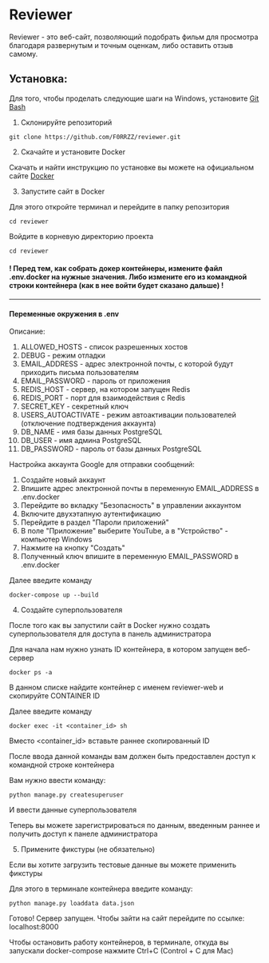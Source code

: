 # Reviewer
Reviewer - это веб-сайт, позволяющий подобрать фильм для просмотра благодаря развернутым и точным оценкам, либо оставить отзыв самому.

## Установка:

Для того, чтобы проделать следующие шаги на Windows, установите [Git Bash](https://gitforwindows.org/)

1. Склонируйте репозиторий

```shell
git clone https://github.com/F0RRZZ/reviewer.git
```

2. Скачайте и установите Docker

Скачать и найти инструкцию по установке вы можете на официальном сайте [Docker](https://www.docker.com)

3. Запустите сайт в Docker

Для этого откройте терминал и перейдите в папку репозитория

```shell
cd reviewer
```

Войдите в корневую директорию проекта

```shell
cd reviewer
```

#### ! Перед тем, как собрать докер контейнеры, измените файл .env.docker на нужные значения. Либо измените его из командной строки контейнера (как в нее войти будет сказано дальше) !

---

#### Переменные окружения в .env

Описание:
1. ALLOWED_HOSTS - список разрешенных хостов
2. DEBUG - режим отладки
3. EMAIL_ADDRESS - адрес электронной почты, с которой будут приходить письма пользователям
4. EMAIL_PASSWORD - пароль от приложения
5. REDIS_HOST - сервер, на котором запущен Redis
6. REDIS_PORT - порт для взаимодействия с Redis
7. SECRET_KEY - секретный ключ
8. USERS_AUTOACTIVATE - режим автоактивации пользователей (отключение подтверждения аккаунта)
9. DB_NAME - имя базы данных PostgreSQL
10. DB_USER - имя админа PostgreSQL
11. DB_PASSWORD - пароль от базы данных PostgreSQL

Настройка аккаунта Google для отправки сообщений:
1. Создайте новый аккаунт
2. Впишите адрес электронной почты в переменную EMAIL_ADDRESS в .env.docker
3. Перейдите во вкладку "Безопасность" в управлении аккаунтом
4. Включите двухэтапную аутентификацию
5. Перейдите в раздел "Пароли приложений"
6. В поле "Приложение" выберите YouTube, а в "Устройство" - компьютер Windows
7. Нажмите на кнопку "Создать"
8. Полученный ключ впишите в переменную EMAIL_PASSWORD в .env.docker

Далее введите команду

```shell
docker-compose up --build
```

4. Создайте суперпользователя

После того как вы запустили сайт в Docker нужно создать суперпользователя для доступа в панель администратора

Для начала нам нужно узнать ID контейнера, в котором запущен веб-сервер

```shell
docker ps -a
```

В данном списке найдите контейнер с именем reviewer-web и скопируйте CONTAINER ID

Далее введите команду

```shell
docker exec -it <container_id> sh
```

Вместо <container_id> вставьте раннее скопированный ID

После ввода данной команды вам должен быть предоставлен доступ к командной строке контейнера

Вам нужно ввести команду:

```shell
python manage.py createsuperuser
```

И ввести данные суперпользователя

Теперь вы можете зарегистрироваться по данным, введенным раннее и получить доступ к панеле администратора

5. Примените фикстуры (не обязательно)

Если вы хотите загрузить тестовые данные вы можете применить фикстуры

Для этого в терминале контейнера введите команду:

```shell
python manage.py loaddata data.json
```

Готово! Сервер запущен.
Чтобы зайти на сайт перейдите по ссылке: localhost:8000

Чтобы остановить работу контейнеров, в терминале, откуда вы запускали docker-compose нажмите Ctrl+C (Control + C для Mac)
